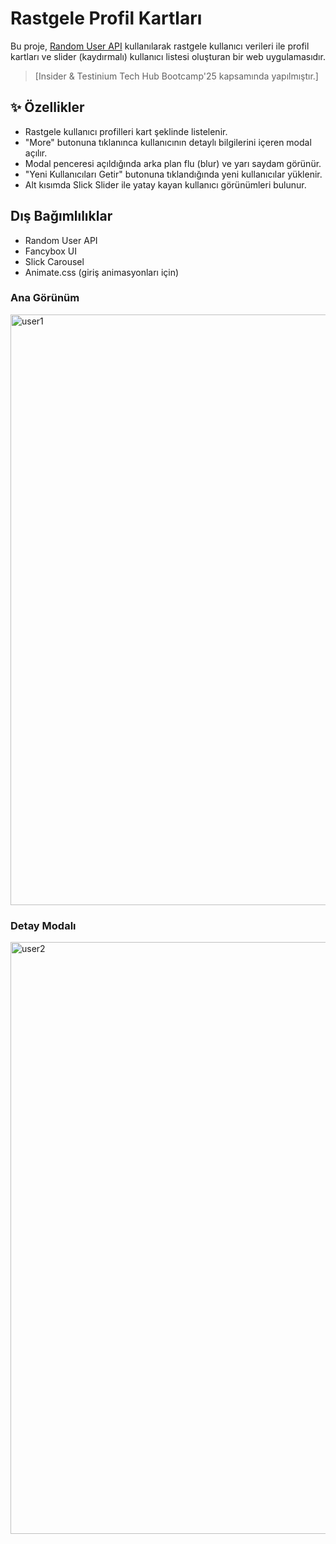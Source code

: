 #  Rastgele Profil Kartları 
Bu proje, [Random User API](https://randomuser.me/) kullanılarak rastgele kullanıcı verileri ile profil kartları ve slider (kaydırmalı) kullanıcı listesi oluşturan bir web uygulamasıdır. 

>  [Insider & Testinium Tech Hub Bootcamp'25 kapsamında yapılmıştır.]

## ✨ Özellikler

- Rastgele kullanıcı profilleri kart şeklinde listelenir.
- "More" butonuna tıklanınca kullanıcının detaylı bilgilerini içeren modal açılır.
- Modal penceresi açıldığında arka plan flu (blur) ve yarı saydam görünür.
- "Yeni Kullanıcıları Getir" butonuna tıklandığında yeni kullanıcılar yüklenir.
- Alt kısımda Slick Slider ile yatay kayan kullanıcı görünümleri bulunur.

## Dış Bağımlılıklar
- Random User API
- Fancybox UI
- Slick Carousel
- Animate.css (giriş animasyonları için)


### Ana Görünüm
<img width="1912" height="945" alt="user1" src="https://github.com/user-attachments/assets/cb86383e-9478-45fb-97a0-0884456ad0dd" />


### Detay Modalı
<img width="1909" height="947" alt="user2" src="https://github.com/user-attachments/assets/b219d062-9fe1-4bf4-bd90-8f3b0a7ef048" />

